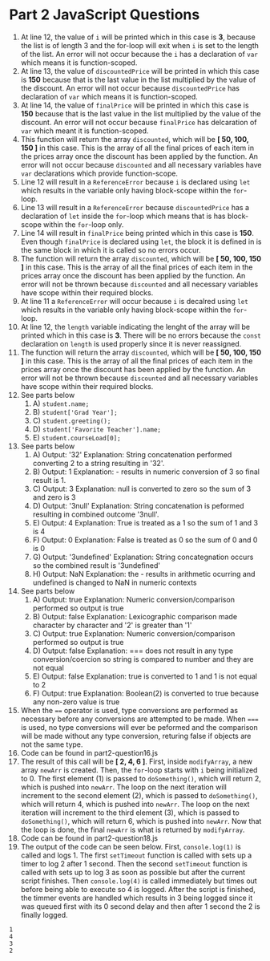 # Part 2 JavaScript Questions
1) At line 12, the value of `i` will be printed which in this case is **3**, because the list is of length 3 and the for-loop will exit when `i` is set to the length of the list. An error will not occur because the `i` has a declaration of `var` which means it is function-scoped.
2) At line 13, the value of `discountedPrice` will be printed in which this case is **150** because that is the last value in the list multiplied by the value of the discount. An error will not occur because `discountedPrice` has declaration of `var` which means it is function-scoped.
3) At line 14, the value of `finalPrice` will be printed in which this case is **150** because that is the last value in the list multiplied by the value of the discount. An error will not occur because `finalPrice` has delcaration of `var` which meant it is function-scoped. 
4) This function will return the array `discounted`, which will be **[ 50, 100, 150 ]** in this case. This is the array of all the final prices of each item in the prices array once the discount has been applied by the function. An error will not occur because `discounted` and all necessary variables have `var` declarations which provide function-scope. 
5) Line 12 will result in a `ReferenceError` because `i` is declared using `let` which results in the variable only having block-scope within the `for`-loop. 
6) Line 13 will result in a `ReferenceError` because `discountedPrice` has a declaration of `let` inside the `for`-loop which means that is has block-scope within the `for`-loop only.
7) Line 14 will result in `finalPrice` being printed which in this case is **150**. Even though `finalPrice` is declared using `let`, the block it is defined in is the same block in which it is called so no errors occur. 
8) The function will return the array `discounted`, which will be **[ 50, 100, 150 ]** in this case. This is the array of all the final prices of each item in the prices array once the discount has been applied by the function. An error will not be thrown because `discounted` and all necessary variables have scope within their required blocks. 
9) At line 11 a `ReferenceError` will occur because `i` is decalred using `let` which results in the variable only having block-scope within the `for`-loop. 
10) At line 12, the `length` variable indicating the lenght of the array will be printed which in this case is **3**. There will be no errors because the `const` declaration on `length` is used properly since it is never reassigned. 
11) The function will return the array `discounted`, which will be **[ 50, 100, 150 ]** in this case. This is the array of all the final prices of each item in the prices array once the discount has been applied by the function. An error will not be thrown because `discounted` and all necessary variables have scope within their required blocks. 
12) See parts below
    1)  A) `student.name;`
    2)  B) `student['Grad Year']; `
    3)  C) `student.greeting();`
    4)  D) `student['Favorite Teacher'].name;`
    5)  E) `student.courseLoad[0];`
13) See parts below
    1)  A) Output: '32' Explanation: String concatenation performed converting 2 to a string resulting in '32'. 
    2)  B) Output: 1 Explanation: - results in numeric conversion of 3 so final result is 1. 
    3)  C) Output: 3 Explanation: null is converted to zero so the sum of 3 and zero is 3
    4)  D) Output: '3null' Explanation: String concatenation is peformed resulting in combined outcome '3null'. 
    5)  E) Output: 4 Explanation: True is treated as a 1 so the sum of 1 and 3 is 4
    6)  F) Output: 0 Explanation: False is treated as 0 so the sum of 0 and 0 is 0
    7)  G) Output: '3undefined' Explanation: String concategnation occurs so the combined result is '3undefined'
    8)  H) Output: NaN Explanation: the - results in arithmetic ocurring and undefined is changed to NaN in numeric contexts 
14) See parts below
    1)  A) Output: true Explanation: Numeric conversion/comparison performed so output is true
    2)  B) Output: false Explanation: Lexicographic comparison made character by character and '2' is greater than '1'
    3)  C) Output: true Explanation: Numeric conversion/comparison performed so output is true
    4)  D) Output: false Explanation: === does not result in any type conversion/coercion so string is compared to number and they are not equal
    5)  E) Output: false Explanation: true is converted to 1 and 1 is not equal to 2
    6)  F) Output: true Explanation: Boolean(2) is converted to true because any non-zero value is true 
15) When the `==` operator is used, type conversions are performed as necessary before any conversions are attempted to be made. When `===` is used, no type conversions will ever be peformed and the comparison will be made without any type conversion, returing false if objects are not the same type. 
16) Code can be found in part2-question16.js
17) The result of this call will be **[ 2, 4, 6 ]**. First, inside `modifyArray`, a new array `newArr` is created. Then, the `for`-loop starts with `i` being initialized to 0. The first element (1) is passed to `doSomething()`, which will return 2, which is pushed into `newArr`. The loop on the next iteration will increment to the second element (2), which is passed to `doSomething()`, which will return 4, which is pushed into `newArr`. The loop on the next iteration will increment to the third element (3), which is passed to `doSomething()`, which will return 6, which is pushed into `newArr`. Now that the loop is done, the final `newArr` is what is returned by `modifyArray`. 
18) Code can be found in part2-question18.js
19) The output of the code can be seen below. First, `console.log(1)` is called and logs 1. The first `setTimeout` function is called with sets up a timer to log 2 after 1 second. Then the second `setTimeout` function is called with sets up to log 3 as soon as possible but after the current script finishes. Then `console.log(4)` is called immediately but times out before being able to execute so 4 is logged. After the script is finished, the timmer events are handled which results in 3 being logged since it was queued first with its 0 second delay and then after 1 second the 2 is finally logged.
```
1
4
3
2
```